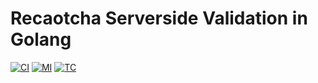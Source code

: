 # Recaotcha Serverside Validation in Golang

[![CI]][CILink] [![MI]][MILink] [![TC]][TCLink]

[CI]: https://circleci.com/gh/hiroaki-yamamoto/recaptcha.svg?style=svg
[CILink]: https://circleci.com/gh/hiroaki-yamamoto/recaptcha
[MI]: https://api.codeclimate.com/v1/badges/c89eb28bd7dd782716e4/maintainability
[MILink]: https://codeclimate.com/github/hiroaki-yamamoto/recaptcha/maintainability
[TC]: https://api.codeclimate.com/v1/badges/c89eb28bd7dd782716e4/test_coverage
[TCLink]: https://codeclimate.com/github/hiroaki-yamamoto/recaptcha/test_coverage
